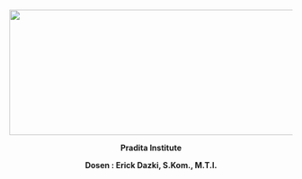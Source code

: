 <p>&nbsp;</p>
<p>&nbsp;</p>
<div>
  <center>
  <p align="center"><img src=https://i2.wp.com/nekonoto.net/wp-content/uploads/2018/01/yuru-camp.jpg?w=800 width=513 height=223 /></p>
  <p align="center"><strong> Pradita Institute </strong></p>
  <p align="center"><strong> Dosen : Erick Dazki, S.Kom., M.T.I. </strong></p>
</div>